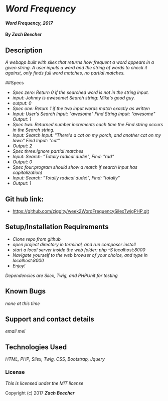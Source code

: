 # _Word Frequency_

#### _Word Frequency, 2017_

#### By _**Zach Beecher**_

## Description

_A webapp built with silex that returns how frequent a word appears in a given string. A user inputs a word and the string of words to check it against, only finds full word matches, no partial matches._

##Specs
* _Spec zero: Return 0 if the searched word is not in the string input._
* _input: Johnny is awesome! Search string: Mike's good guy._
* _output: 0_
* _Spec one: Return 1 if the two input words match exactly as written_
* _Input: User's Search Input: "awesome" Find String Input: "awesome"
Output: 1_
* _Spec two: Returned number increments each time the Find string occurs in the Search string._
* _Input: Search Input: "There's a cat on my porch, and another cat on my lawn" Find Input: "cat"_
* _Output: 2_
* _Spec three:Ignore partial matches_
* _Input: Search: "Totally radical dude!", Find: "rad"_
* _Output: 0_
* _Spec four:program should show a match if search input has capitalization)_
* _Input: Search: "Totally radical dude!", Find: "totally"_
* _Output: 1_

## Git hub link:
* https://github.com/ziggity/week2WordFrequencySilexTwigPHP.git

## Setup/Installation Requirements

* _Clone repo from github_
* _open project directory in terminal, and run composer install_
* _start a local server inside the web folder: php -S localhost:8000_
* _Navigate yourself to the web browser of your choice, and type in localhost:8000_
* _Enjoy!_

_Dependencies are Silex, Twig, and PHPUnit for testing_

## Known Bugs

_none at this time_

## Support and contact details

_email me!_

## Technologies Used

_HTML, PHP, Silex, Twig, CSS, Bootstrap, Jquery_

### License

*This is licensed under the MIT license*

Copyright (c) 2017 **_Zach Beecher_**
